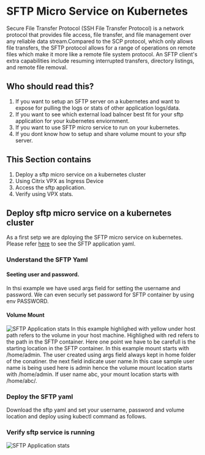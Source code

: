 # SFTP Micro Service on Kubernetes 
Secure File Transfer Protocol (SSH File Transfer Protocol) is a network protocol that provides file access, file transfer, and file management over any reliable data stream.Compared to the SCP protocol, which only allows file transfers, the SFTP protocol allows for a range of operations on remote files which make it more like a remote file system protocol. An SFTP client's extra capabilities include resuming interrupted transfers, directory listings, and remote file removal.

## Who should read this?
1. If you want to setup  an SFTP server on a kubernetes and want to expose for pulling the logs or stats of other application logs/data.
2. If you want to see which external load balncer best fit for your sftp application for your kubernetes enviornment.
3. If you want to use SFTP micro service to run on your kubernetes.
4. If you dont know how to setup and share volume mount to your sftp server.
 
## This Section contains
1. Deploy a sftp micro service on a kubernetes cluster  
2. Using Citrix VPX as Ingress Device 
3. Access the sftp application.
4. Verify using VPX stats.

## Deploy sftp micro service on a kubernetes cluster
As a first setp we are dploying the SFTP micro service on kubernetes. Please refer [here](/sftp.yaml) to see the SFTP application yaml.
### Understand the SFTP Yaml
#### Seeting user and password.
In thsi example we have used args field for setting the username and password. We can even securly set password for SFTP container by using env PASSWORD.
#### Volume Mount
![SFTP Application stats](VolumeMount.png)
In this example highlighed with yellow under host path refers to the volume in your host machine. Highlighed with red refers to the path in the SFTP container.
Here one point we have to be carefull is the starting location in the SFTP container. In this example mount starts with /home/admin. The user created using args field always kept in home folder of the conatiner. the next field indicate user name.In this case sample user name is being used here is admin hence the volume mount location starts with /home/admin. If user name abc, your mount location starts with /home/abc/.
### Deploy the SFTP yaml
 Download the sftp yaml and set your username, password and volume location and deploy using kubectl command as follows.
### Verify sftp service is running
![SFTP Application stats](SftpService.png)


  
